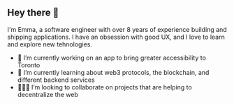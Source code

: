 ## Hey there 👻
I'm Emma, a software engineer with over 8 years of experience building and shipping applications. I have an obsession with good UX, and I love to learn and explore new tehnologies.

- 🦾 I’m currently working on an app to bring greater accessibility to Toronto
- 🔮 I’m currently learning about web3 protocols, the blockchain, and different backend services
- 🏄🏻‍♀️ I’m looking to collaborate on projects that are helping to decentralize the web
  
<!--
**enicol/enicol** is a ✨ _special_ ✨ repository because its `README.md` (this file) appears on your GitHub profile.

Here are some ideas to get you started:

- 🔭 I’m currently working on ...
- 🌱 I’m currently learning ...
- 👯 I’m looking to collaborate on ...
- 🤔 I’m looking for help with ...
- 💬 Ask me about ...
- 📫 How to reach me: ...
- 😄 Pronouns: ...
- ⚡ Fun fact: ...
-->
